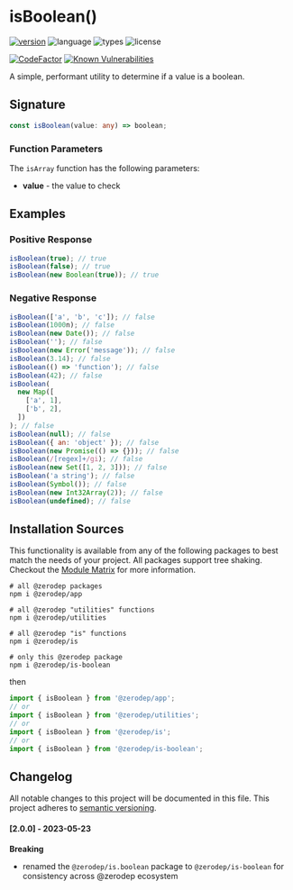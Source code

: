 # isBoolean()

[![version](https://img.shields.io/npm/v/@zerodep/is-boolean?style=flat-square&color=blue)](https://www.npmjs.com/package/@zerodep/is-boolean)
![language](https://img.shields.io/badge/typescript-100%25-blue?style=flat-square)
![types](https://img.shields.io/badge/types-included-blue?style=flat-square)
![license](https://img.shields.io/github/license/cdepage/zerodep?color=blue&style=flat-square)

[![CodeFactor](https://www.codefactor.io/repository/github/cdepage/zerodep/badge)](https://www.codefactor.io/repository/github/cdepage/zerodep)
[![Known Vulnerabilities](https://snyk.io/test/github/cdepage/zerodep/badge.svg)](https://snyk.io/test/github/cdepage/zerodep)

A simple, performant utility to determine if a value is a boolean.

## Signature

```typescript
const isBoolean(value: any) => boolean;
```

### Function Parameters

The `isArray` function has the following parameters:

- **value** - the value to check

## Examples

### Positive Response

```javascript
isBoolean(true); // true
isBoolean(false); // true
isBoolean(new Boolean(true)); // true
```

### Negative Response

```javascript
isBoolean(['a', 'b', 'c']); // false
isBoolean(1000n); // false
isBoolean(new Date()); // false
isBoolean(''); // false
isBoolean(new Error('message')); // false
isBoolean(3.14); // false
isBoolean(() => 'function'); // false
isBoolean(42); // false
isBoolean(
  new Map([
    ['a', 1],
    ['b', 2],
  ])
); // false
isBoolean(null); // false
isBoolean({ an: 'object' }); // false
isBoolean(new Promise(() => {})); // false
isBoolean(/[regex]+/gi); // false
isBoolean(new Set([1, 2, 3])); // false
isBoolean('a string'); // false
isBoolean(Symbol()); // false
isBoolean(new Int32Array(2)); // false
isBoolean(undefined); // false
```

## Installation Sources

This functionality is available from any of the following packages to best match the needs of your project. All packages support tree shaking. Checkout the [Module Matrix](/) for more information.

```shell
# all @zerodep packages
npm i @zerodep/app

# all @zerodep "utilities" functions
npm i @zerodep/utilities

# all @zerodep "is" functions
npm i @zerodep/is

# only this @zerodep package
npm i @zerodep/is-boolean
```

then

```javascript
import { isBoolean } from '@zerodep/app';
// or
import { isBoolean } from '@zerodep/utilities';
// or
import { isBoolean } from '@zerodep/is';
// or
import { isBoolean } from '@zerodep/is-boolean';
```

## Changelog

All notable changes to this project will be documented in this file. This project adheres to [semantic versioning](https://semver.org/spec/v2.0.0.html).

#### [2.0.0] - 2023-05-23

**Breaking**

- renamed the `@zerodep/is.boolean` package to `@zerodep/is-boolean` for consistency across @zerodep ecosystem
